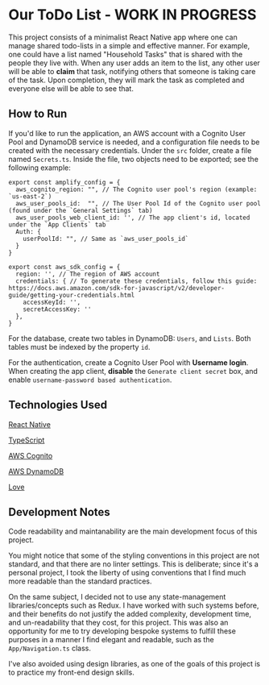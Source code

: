 # Our ToDo List - WORK IN PROGRESS

This project consists of a minimalist React Native app where one can manage shared todo-lists in a simple and effective manner. For example, one could have a list named "Household Tasks" that is shared with the people they live with. When any user adds an item to the list, any other user will be able to **claim** that task, notifying others that someone is taking care of the task. Upon completion, they will mark the task as completed and everyone else will be able to see that.

## How to Run

If you'd like to run the application, an AWS account with a Cognito User Pool and DynamoDB service is needed, and a configuration file needs to be created with the necessary credentials. Under the `src` folder, create a file named `Secrets.ts`. Inside the file, two objects need to be exported; see the following example:

    export const amplify_config = {
      aws_cognito_region: "", // The Cognito user pool's region (example: `us-east-2`)
      aws_user_pools_id:  "", // The User Pool Id of the Cognito user pool (found under the `General Settings` tab)
      aws_user_pools_web_client_id: '', // The app client's id, located under the `App Clients` tab
      Auth: {
        userPoolId: "", // Same as `aws_user_pools_id`
      }
    }

    export const aws_sdk_config = {
      region: '', // The region of AWS account
      credentials: { // To generate these credentials, follow this guide: https://docs.aws.amazon.com/sdk-for-javascript/v2/developer-guide/getting-your-credentials.html
        accessKeyId: '',
        secretAccessKey: ''
      },
    }

For the database, create two tables in DynamoDB: `Users`, and `Lists`. Both tables must be indexed by the property `id`.

For the authentication, create a Cognito User Pool with **Username login**. When creating the app client, **disable** the `Generate client secret` box, and enable `username-password based authentication`.

## Technologies Used
[React Native](https://reactnative.dev/)

[TypeScript](https://www.typescriptlang.org/)

[AWS Cognito](https://aws.amazon.com/cognito/)

[AWS DynamoDB](https://aws.amazon.com/dynamodb/)

[Love](https://time.com/4969114/fda-granola-love/)


## Development Notes

Code readability and maintanability are the main development focus of this project.

You might notice that some of the styling conventions in this project are not standard, and that there are no linter settings. This is deliberate; since it's a personal project, I took the liberty of using conventions that I find much more readable than the standard practices.

On the same subject, I decided not to use any state-management libraries/concepts such as Redux. I have worked with such systems before, and their benefits do not justify the added complexity, development time, and un-readability that they cost, for this project. This was also an opportunity for me to try developing bespoke systems to fulfill these purposes in a manner I find elegant and readable, such as the `App/Navigation.ts` class.

I've also avoided using design libraries, as one of the goals of this project is to practice my front-end design skills.